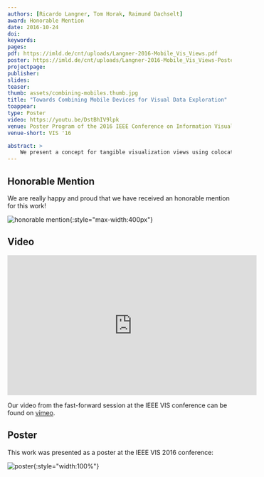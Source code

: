 ```yaml
---
authors: [Ricardo Langner, Tom Horak, Raimund Dachselt]
award: Honorable Mention
date: 2016-10-24
doi:
keywords:
pages:
pdf: https://imld.de/cnt/uploads/Langner-2016-Mobile_Vis_Views.pdf
poster: https://imld.de/cnt/uploads/Langner-2016-Mobile_Vis_Views-Poster.pdf
projectpage:
publisher:
slides:
teaser:
thumb: assets/combining-mobiles.thumb.jpg
title: "Towards Combining Mobile Devices for Visual Data Exploration"
toappear:
type: Poster
video: https://youtu.be/DstBhIV9lpk
venue: Poster Program of the 2016 IEEE Conference on Information Visualization (InfoVis)
venue-short: VIS '16

abstract: >
    We present a concept for tangible visualization views using colocated,     spatially-aware mobile devices. The proposed concept takes advantage of ad-hoc device combinations and spatial arrangements, allowing users to interact with multiple coordinated visualization views distributed across mobile displays. In this work, we describe the basics of this concept and illustrate the potential of our approach by describing and implementing use cases of various visualization techniques.
---
```


## Honorable Mention
We are really happy and proud that we have received an honorable mention for this work!

![honorable mention](../assets/combining-mobiles.honorable_mention.jpg){:style="max-width:400px"}

## Video
<iframe width="560" height="315" src="https://www.youtube.com/embed/DstBhIV9lpk" frameborder="0" allowfullscreen></iframe>

Our video from the fast-forward session at the IEEE VIS conference can be found on [vimeo](https://vimeo.com/182985048).

## Poster
This work was presented as a poster at the IEEE VIS 2016 conference:

![poster](../assets/combining-mobiles.poster.png){:style="width:100%"}